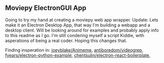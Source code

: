 ## Moviepy ElectronGUI App

Going to try my hand at creating a moviepy web app wrapper. 
Update: Lets make it an Electron Desktop App, that way I'm building a webapp and a desktop client.
Will be looking around for examples and probably apply info to this readme as I go.
I'm still condering myself a script Kiddie, with asperations of being a real coder.
Hoping this changes that.

Finding insperation in: [joeyblake/Animeme](https://github.com/joeyblake/Animeme), 
                        [antiboredom/videogrep](https://github.com/antiboredom/videogrep), 
                        [fyears/electron-python-example](https://github.com/fyears/electron-python-example),
                        [chentsulin/electron-react-boilerplate](https://github.com/chentsulin/electron-react-boilerplate),
                        


